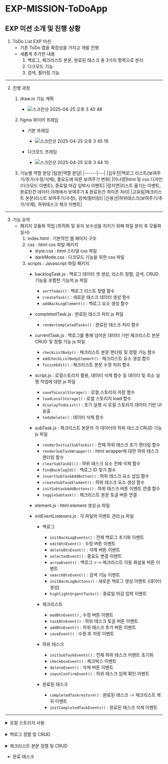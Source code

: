 # EXP-MISSION-ToDoApp

## EXP 미션 소개 및 진행 상황
1. ToDo List EXP 미션
   - 기존 ToDo 앱을 확장성을 가지고 개발 진행
   - 새롭게 추가한 내용
     1) 백로그, 체크리스트 본문, 완료된 태스크 총 3가지 항목으로 분리
     2) 다크모드 기능
     3) 검색, 필터링 기능
---
2. 진행 과정
   1) draw.io 기능 계획
      - ![스크린샷 2025-04-25 오후 3 40 48](https://github.com/user-attachments/assets/d7b838d5-3345-4af3-b09a-b55287844f4a)
   2) figma 와이어 프레임
      - 기본 프레임
         - ![스크린샷 2025-04-25 오후 3 45 19](https://github.com/user-attachments/assets/6be56e41-bb3e-470c-8906-3e4d26ba3687)

      - 다크모드 프레임
         - ![스크린샷 2025-04-25 오후 3 44 10](https://github.com/user-attachments/assets/3fadfb7f-8c18-4088-8f1a-f068be1ccae8)

   3) 기능별 역할 분담
      |팀원|역할 분담|
      |------|---|
      |김우진|백로그 리스트(보여주기/추가/수정/삭제), 중요도에 따른 보여주기 변화|
      |이나영|html 및 css 디자인(다크모드 이벤트), 종료일 마감 임박시 이벤트|
      |정지연|리스트 옮기는 이벤트, 완료된건 데이터 아래에서 보여주기 & 완료된건 하이픈 처리|
      |고유림|체크리스트 본문(리스트 보여주기/수정), 검색(필터링)|
      |신용선|하위태스크(보여주기/추가/삭제), 하위테스크 체크 이벤트|
---
3. 기능 요약
    - 패키지 모듈화 작업 (최적화 및 유지 보수성을 지키기 위해 파일 분리 후 모듈화 실시)
         1. index.html : 기본적인 웹 페이지 구조
         2. css : html css 파일 패키지
            - style.css : html 스타일 css 파일
            - darkMode.css : 다크모드 기능을 위한 css 파일
         3. scripts : Javascript 파일 패키지
            - backlogTask.js : 백로그 데이터 셋 생성, 리스트 정렬, 검색, CRUD 기능을 포함한 기능의 js 파일
               - ```sortTodos()``` : 백로그 리스트 정렬 함수
               - ```createTask()``` : 새로운 태스크 데이터 생성 함수
               - ```addBackLogElement()``` : 백로그 요소 생성 함수

            - completedTask.js : 완료된 태스크 처리 js 파일
               - ```renderCompletedTasks()``` : 완료된 태스크 처리 함수

            - currentTask.js : 백로그를 통해 넘어온 데이터 기반 체크리스트 본문 CRUD 및 정렬 기능 js 파일
               - ```checkListBody()``` : 체크리스트 본문 랜더링 및 정렬 기능 함수
               - ```addCheckListBodyElement()``` : 체크리스트 요소 생성 함수
               - ```finishEdit()``` : 체크리스트 본문 수정 처리 함수
                  
            - script.js : 로컬스토리지 활용, 데이터 삭제 함수 등 데이터 및 최소 실행 작업에 대한 js 파일
               - ```saveToLocalStorage()``` : 로컬 스토리지 저장 함수
               - ```loadLocalStorage()``` : 로컬 스토리지 load 함수
               - ```displayTodoList()``` : 초기 실행 시 로컬 스토리지 데이터 기반 UI 송출
               - ```todoDelete()``` : 데이터 삭제 함수
                  
            - subTask.js : 체크리스트 본문의 각 데이터의 하위 태스크 CRUD 기능 js 파일
               - ```renderInitialSubTasks()``` : 전체 하위 태스크 초기 랜더링 함수
               - ```renderSubTaskWrapper()``` : html wrapper에 대한 하위 태스크 랜더링 함수
               - ```clearSubTaskEl()``` : 하위 태스크 요소 전체 삭제 함수
               - ```findBacklogId()``` : 백로그 ID 찾기 함수
               - ```insertSubTaskAddButton()``` : 하위 태스크 요소 삽입 함수
               - ```createSubTaskElement()``` : 하위 태스크 요소 생성 함수
               - ```initSubtaskAddButtons()``` : 하위 태스크 버튼 이벤트 연결 함수
               - ```toggleSubtask()``` : 체크리스트 본문 토글 버튼 연결

            - element.js : html element 생성 js 파일
            - initEventListeners.js : 각 파일의 이벤트 관리 js 파일 
               - 백로그 
                  - ```initBackLogEvents()``` : 전체 백로그 초기화 이벤트
                  - ```editBtnEvent()``` : 수정 버튼 이벤트
                  - ```deleteBtnEvent()``` : 삭제 버튼 이벤트
                  - ```selectedEvent()``` : 중요도 변경 이벤트
                  - ```arrowEvent()``` : 백로그 <-> 체크리스트 이동 화살표 버튼 이벤트
                  - ```searchBtnEvent()``` : 검색 기능 이벤트
                  - ```initBackLogButtons()``` : 새로운 백로그 생성 이벤트 (데이터 생성)
                  - ```highlightUrgentTasks()``` : 종료일 마감 임박 이벤트
                    
               - 체크리스트
                  - ```modBtnEvent()``` ; 수정 버튼 이벤트
                  - ```taskBtnEvent()``` : 하위 태스크 토글 버튼 이벤트
                  - ```addBtnEvent()``` : 하위 태스크 추가 버튼 이벤트
                  - ```saveEvent()``` : 수정 후 저장 이벤트

              - 하위 태스크
                 - ```initSubTaskEvents()``` : 전체 하위 태스크 이벤트 초기화
                 - ```checkboxEvent()``` : 체크박스 이벤트
                 - ```deleteEvent()``` : 삭제 버튼 이벤트
                 - ```inputConfirmEvent()``` : 하위 태스크 입력 확인 이벤트
             
              - 완료된 태스크
                 - ```completedTaskrestore()``` : 완료된 태스크 -> 체크리스트 복귀 이벤트
                 - ```initCompletedTaskEvents()``` : 완료된 태스크 삭제 이벤트

---
   <details>
   <summary>로컬 스토리지 사용</summary>
      
   ```javascript
   // localStorage에 List 저장
   const saveToLocalStorage = () => {
     localStorage.setItem("todoList", JSON.stringify(todos));
   };
   
   // 리로드 했을 시 localStorage에 todoList 가 있다면 불러와서 JSON 형태로 만든 후 todos 에 초기화
   const loadLocalStorage = () => {
     const data = localStorage.getItem("todoList");
     console.log(JSON.parse(data));
     if (data) {
       todos = JSON.parse(data);
     }
   };
   
   // 처음 로드 되었을 때 localStorage 를 확인 후 있다면 todoList를 생성
   const displayTodoList = () => {
     loadLocalStorage();
     sortTodos();
     highlightUrgentTasks();
   };
   ```
   </details>
   <br>

   
   <details>
   <summary>백로그 정렬 및 CRUD</summary>
      
   ```javascript
   const sortTodos = (keyword = "") => {
     const filtered = todos.filter((todo) => !todo.complete && (keyword ? todo.title.includes(keyword) : true));
     filtered.sort((a, b) => {
       // 날짜가 없는지 여부 확인 (빈 문자열 혹은 falsy 값인 경우)
       const noDateA = !a.date || a.date === "";
       const noDateB = !b.date || b.date === "";
   
       // 한쪽만 날짜가 없으면, 날짜가 없는 항목이 앞에 오도록 함
       if (noDateA && !noDateB) {
         return -1; // a가 b보다 앞에 오도록 함
       } else if (!noDateA && noDateB) {
         return 1; // b가 a보다 앞에 오도록 함
       } else {
         // 둘 다 날짜가 있는 경우: 날짜를 비교하여 정렬
         const dateA = new Date(a.date);
         const dateB = new Date(b.date);
   
         if (dateA.getTime() === dateB.getTime()) {
           // 날짜가 같으면 importance 값을 비교
           return a.importance - b.importance;
         } else {
           // 날짜를 기준으로 정렬
           return dateA - dateB;
         }
       }
     });
   
     backLogList.innerHTML = "";
     filtered.forEach((todo) => {
       const { backLogContainer } = addBackLogElement(todo);
       backLogList.appendChild(backLogContainer);
     });
     saveToLocalStorage();
     highlightUrgentTasks();
   };

   // 백로그 이벤트 - 검색 기능 이벤트
   const searchBtnEvent = () => {
     const keyword = document.querySelector(".searchBar");
     keyword.addEventListener("keydown", (e) => {
       const word = keyword.value.trim();
       if (e.key == "Enter") {
         sortTodos(word);
       }
     });
   };

   const initBackLogButtons = () => {
     const addTaskBtn = document.querySelector(".addTask");
     const searchBtn = document.querySelector(".searchButton");
   
     addTaskBtn.addEventListener("click", () => {
       createTask();
       saveToLocalStorage();
       console.log(todos);
     });
   
     searchBtn.addEventListener("click", () => {
       const keyword = document.querySelector(".searchBar").value.trim();
       sortTodos(keyword);
     });
   };

   // 백로그 이벤트 - edit 버튼 이벤트
   const editBtnEvent = ({ state, finishDateContent, backLogTaskContent, editBtn, items }) => {
     editBtn.addEventListener("click", () => {
       backLogTaskContent.removeAttribute("disabled");
       finishDateContent.removeAttribute("disabled");
       backLogTaskContent.focus();
       if (backLogTaskContent.value !== "" && finishDateContent.value !== "") state.editing = true;
     });
   
     // 날짜를 변경 했을 시
     finishDateContent.addEventListener("change", (e) => {
       items.date = e.target.value;
       state.date = true;
     });
   
     // 제목을 입력 시
     backLogTaskContent.addEventListener("input", (e) => {
       items.title = e.target.value;
     });
     //제목 엔티 눌렀을 떄
     backLogTaskContent.addEventListener("keydown", (e) => {
       if (e.key == "Enter") {
         if (state.editing) {
           finishDateContent.disabled = true;
           state.editing = false;
           sortTodos();
         }
         e.target.disabled = true;
         state.title = true;
         saveToLocalStorage();
       }
     });
   
     backLogTaskContent.addEventListener("blur", () => {
       if (!state.editing) {
         backLogTaskContent.disabled = items.title === "" ? false : true;
         state.title = true;
       }
       saveToLocalStorage();
       window.dispatchEvent(new CustomEvent("updateChecklist"));
     });
   };

   // 백로그 이벤트 - 삭제 버튼 이벤트
   const deleteBtnEvent = ({ backLogContainer, deleteBtn, items }) => {
     deleteBtn.addEventListener("click", (e) => {
       backLogList.removeChild(backLogContainer);
       todoDelete(items);
       window.dispatchEvent(new CustomEvent("updateChecklist"));
     });
   };
   ```
   </details>

   <br>
   
   <details>
   <summary>체크리스트 본문 정렬 및 CRUD</summary>
      
   ```javascript
   const checkListBody = () => {
     checkList.innerHTML = "";
     todos
         .filter(todo => todo.moveCheck && !todo.complete)
         .sort((a, b) => {
               const dateA = new Date(a.date);
               const dateB = new Date(b.date);
               if (dateA < dateB) return -1;
               if (dateA > dateB) return 1;
               return a.importance - b.importance;
             })
         .forEach(todo => checkList.appendChild(addCheckListBodyElement(todo)));
   };
   
   // 수정 완료시 적용
   const finishEdit = ({ isEditing, titleSpan, titleInput, dateSpan, dateInput, todo }) => {
     if (!isEditing) return;
   
     titleSpan.innerText = titleInput.value;
     dateSpan.innerText = dateInput.value;
   
     titleInput.style.display = "none";
     dateInput.style.display = "none";
     titleSpan.style.display = "inline";
     dateSpan.style.display = "inline";
   
     todo.title = titleInput.value;
     todo.date = dateInput.value;
     window.dispatchEvent(new CustomEvent("updateBackLog"));
     saveToLocalStorage();
   };
   
      export const modBtnEvent = ({ titleSpan, titleInput, dateSpan, dateInput, modBtnEl, todo }) => {
     let isEditing = false;
     modBtnEl.addEventListener("click", (e) => {
       e.stopPropagation();
       isEditing = true;
   
       titleInput.style.display = "inline";
       dateInput.style.display = "inline";
       titleSpan.style.display = "none";
       dateSpan.style.display = "none";
   
       titleInput.style = "display: inline; padding: 8px; border-radius: 8px; border: 1px solid #ccc; font-size: 14px; width: 90%; margin-bottom: 6px;";
       dateInput.style = "display: inline; padding: 6px; border-radius: 6px; border: 1px solid #ccc; font-size: 14px;";
   
       titleInput.focus();
       saveEvent({ isEditing, titleSpan, titleInput, dateSpan, dateInput, todo });
     });
   };
   
   // 체크리스트 본문 - 추가(+) 버튼 이벤트
   export const addBtnEvent = ({ addBtnEl, todo, wrapper }) => {
     addBtnEl.addEventListener("click", (e) => {
       const container = wrapper.querySelector(".subtaskContainer");
       initSubtaskAddButtons(todo.id, container, addBtnEl);
     });
   };
   
   // 체크리스트 본문 - save 이벤트
   const saveEvent = ({ isEditing, titleSpan, titleInput, dateSpan, dateInput, todo }) => {
     // 외부 클릭 시 저장
     const clickHandler = (e) => {
       if (isEditing && ![titleInput, dateInput].includes(e.target)) {
         finishEdit({ isEditing, titleSpan, titleInput, dateSpan, dateInput, todo });
         document.removeEventListener("click", clickHandler);
       }
     };
   
     document.addEventListener("click", clickHandler);
   
     // 엔터 키 클릭 시 저장
     titleInput.addEventListener("keydown", (e) => {
       if (e.key === "Enter") {
         finishEdit({ isEditing, titleSpan, titleInput, dateSpan, dateInput, todo });
         document.removeEventListener("click", clickHandler);
       }
     });
   
     dateInput.addEventListener("keydown", (e) => {
       if (e.key === "Enter") {
         finishEdit({ isEditing, titleSpan, titleInput, dateSpan, dateInput, todo });
         document.removeEventListener("click", clickHandler);
       }
     });
   };
   
   //하위 태스크 이벤트
   // 삭제 버튼 이벤트
   const deleteEvent = ({ div, backlogId, subTask, delBtn }) => {
     delBtn.addEventListener("click", () => {
       const backlog = todos.find((item) => item.id === backlogId);
       if (!backlog) return;
   
       backlog.list = backlog.list.filter((item) => item.id !== subTask.id);
       saveToLocalStorage();
       div.remove();
     });
   };
   
   // 입력 확인 이벤트
   const inputConfirmEvent = ({ div, backlogId, subTask, checkbox, delBtn, input }) => {
     let isConfirmed = false;
   
     const confirm = () => {
       if (isConfirmed) return;
       isConfirmed = true;
       const value = input.value.trim();
   
       if (!value) {
         const backlog = todos.find((item) => item.id === backlogId);
         if (backlog) {
           backlog.list = backlog.list.filter((item) => item.id !== subTask.id);
           saveToLocalStorage();
         }
         div.remove();
         return;
       }
   
       subTask.text = value;
   
       const span = document.createElement("span");
       span.className = "subtaskText";
       span.textContent = subTask.text;
   
       if (subTask.check) {
         span.style.textDecoration = "line-through";
         span.style.opacity = "0.6";
       }
   
       input.replaceWith(span);
       initSubTaskEvents({ div, backlogId, subTask, textEl: span, checkbox, delBtn, input: null });
       saveToLocalStorage();
     };
   
     input.addEventListener("keydown", (e) => e.key === "Enter" && confirm());
     input.addEventListener("blur", confirm);
   };

   // 하위 태스크 요소 생성
   const createSubTaskElement = (backlogId, subTask, editable = false) => {
     const div = addEl("div", "subtaskItem");
     div.setAttribute("data-sub-id", subTask.id);
   
     const checkbox = addEl("input", "subtaskCheck", "", "", "checkbox");
     checkbox.checked = !!subTask.check;
   
     let textSpan = null;
     let input = null;
   
     if (editable) {
       const style = "width: 100%; text-align: center; border: none; outline: none; background: transparent;";
       input = addEl("input", "subtaskText", "", "", "text", style);
       input.value = subTask.text || "";
     } else {
       textSpan = addEl("span", "subtaskText", subTask.text);
       if (subTask.check) {
         textSpan.style.textDecoration = "line-through";
         textSpan.style.opacity = "0.6";
       }
     }
   
     const delBtn = addEl("button", "subtaskDelete", "🗑︎");
   
     if (editable) {
       div.append(checkbox, input, delBtn);
     } else {
       div.append(checkbox, textSpan, delBtn);
     }
   
     initSubTaskEvents({ div, backlogId, subTask, textSpan, checkbox, delBtn, input });
     return div;
   };
   
   // 버튼 이벤트 연결
   const initSubtaskAddButtons = (backlogId, container, addBtn) => {
     const backlog = todos.find((b) => b.id === backlogId);
     if (!backlog) return;
   
     const newId = Date.now();
     const newTask = { id: newId, text: "", check: false };
     backlog.list.push(newTask);
   
     const div = createSubTaskElement(backlogId, newTask, true);
     container.insertBefore(div, addBtn);
   
     const input = div.querySelector('input[type="text"]');
     if (input) input.focus();
   };
   ```
   </details>
     
   - 완료 태스크
     



      
   



